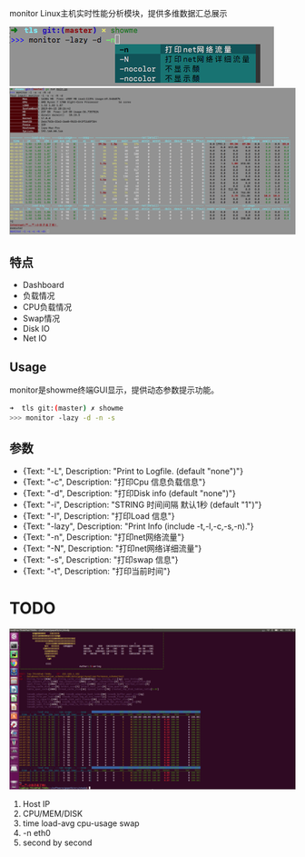 monitor Linux主机实时性能分析模块，提供多维数据汇总展示

![](../../img/monitor1.png)
![](../../img/monitor.png)

## 特点

* Dashboard
* 负载情况
* CPU负载情况
* Swap情况
* Disk IO
* Net IO

## Usage

monitor是showme终端GUI显示，提供动态参数提示功能。

```bash
➜  tls git:(master) ✗ showme
>>> monitor -lazy -d -n -s
```

## 参数

- {Text: "-L", Description: "Print to Logfile. (default \"none\")"}
- {Text: "-c", Description: "打印Cpu 信息负载信息"}
- {Text: "-d", Description: "打印Disk info (default \"none\")"}
- {Text: "-i", Description: "STRING 时间间隔 默认1秒 (default \"1\")"}
- {Text: "-l", Description: "打印Load 信息"}
- {Text: "-lazy", Description: "Print Info  (include -t,-l,-c,-s,-n)."}
- {Text: "-n", Description: "打印net网络流量"}
- {Text: "-N", Description: "打印net网络详细流量"}
- {Text: "-s", Description: "打印swap 信息"}
- {Text: "-t", Description: "打印当前时间"}

# TODO

![](https://github.com/lflxp/showme/blob/master/executors/monitor/monitor.png)

1. Host  IP
2. CPU/MEM/DISK
3. time load-avg cpu-usage swap
4. -n eth0
5. second by second